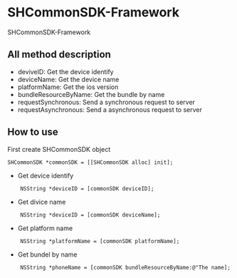 # SHCommonSDK-Framework

 SHCommonSDK-Framework

## All method description

- deviveID: Get the device identify
- deviceName: Get the device name
- platformName: Get the ios version
- bundleResourceByName: Get the bundle by name
- requestSynchronous: Send a synchronous request to server
- requestAsynchronous: Send a asynchronous request to server

## How to use

First create SHCommonSDK object

```objc
SHCommonSDK *commonSDK = [[SHCommonSDK alloc] init];
```

- Get device identify

```objc
    NSString *deviceID = [commonSDK deviceID];
```

- Get divice name

```objc
    NSString *deviceID = [commonSDK deviceName];
```

- Get platform name

```objc
    NSString *platformName = [commonSDK platformName];
```

- Get bundel by name

```objc
    NSString *phoneName = [commonSDK bundleResourceByName:@"The name];
```
